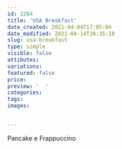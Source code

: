 ```yaml
---
id: 2284
title: 'USA Breakfast'
date_created: 2021-04-04T17:05:04
date_modified: 2021-04-14T20:35:18
slug: usa-breakfast
type: simple
visible: false
attibutes: 
variations:
featured: false
price: 
preview: '  '
categories: 
tags: 
images: 


---
```


<p>Pancake e Frappuccino</p>

